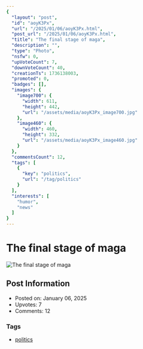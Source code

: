 ```yaml
---
{
  "layout": "post",
  "id": "aoyK3Px",
  "url": "/2025/01/06/aoyK3Px.html",
  "post_url": "/2025/01/06/aoyK3Px.html",
  "title": "The final stage of maga",
  "description": "",
  "type": "Photo",
  "nsfw": 0,
  "upVoteCount": 7,
  "downVoteCount": 40,
  "creationTs": 1736138003,
  "promoted": 0,
  "badges": [],
  "images": {
    "image700": {
      "width": 611,
      "height": 442,
      "url": "/assets/media/aoyK3Px_image700.jpg"
    },
    "image460": {
      "width": 460,
      "height": 332,
      "url": "/assets/media/aoyK3Px_image460.jpg"
    }
  },
  "commentsCount": 12,
  "tags": [
    {
      "key": "politics",
      "url": "/tag/politics"
    }
  ],
  "interests": [
    "humor",
    "news"
  ]
}
---
```


# The final stage of maga

![The final stage of maga](/assets/media/aoyK3Px_image700.jpg)

## Post Information

- Posted on: January 06, 2025
- Upvotes: 7
- Comments: 12

### Tags

- [politics](/tag/politics)
